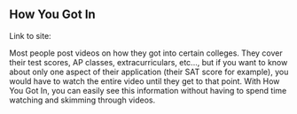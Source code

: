 ## How You Got In

Link to site:

Most people post videos on how they got into certain colleges. They cover their test scores, AP classes, extracurriculars, etc..., but if you want to know about only one aspect of their application (their SAT score for example), you would have to watch the entire video until they get to that point. With How You Got In, you can easily see this information without having to spend time watching and skimming through videos.